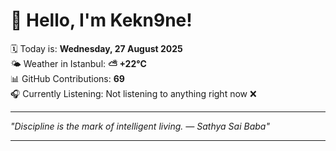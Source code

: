 # 👋 Hello, I'm Kekn9ne!

🗓️ Today is: **Wednesday, 27 August 2025**  
🌤️ Weather in Istanbul: **⛅️  +22°C**  
📊 GitHub Contributions: **69**  
🎧 Currently Listening: Not listening to anything right now ❌

---

_"Discipline is the mark of intelligent living. — *Sathya Sai Baba*"_

---
